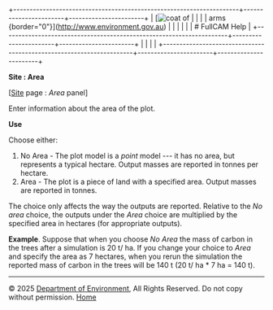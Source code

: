 +---------------------------------------------------------------------+-----------------------+-----------------------+
| [![coat of                                                          |                       | [](index.htm)         |
| arms](imgs/coa_env.png){border="0"}](http://www.environment.gov.au) |                       |                       |
|                                                                     |                       | # FullCAM Help        |
+---------------------------------------------------------------------+-----------------------+-----------------------+
|                                                                     |                       |                       |
+---------------------------------------------------------------------+-----------------------+-----------------------+

**Site : Area**

\[[Site](200_Site.htm) page : *Area* panel\]

Enter information about the area of the plot.

**Use**

Choose either:

1.  No Area - The plot model is a *point* model --- it has no area, but
    represents a typical hectare. Output masses are reported in tonnes
    per hectare.
2.  Area - The plot is a piece of land with a specified area. Output
    masses are reported in tonnes.

The choice only affects the way the outputs are reported. Relative to
the *No area* choice, the outputs under the *Area* choice are multiplied
by the specified area in hectares (for appropriate outputs).

**Example**. Suppose that when you choose *No Area* the mass of carbon
in the trees after a simulation is 20 t/ ha. If you change your choice
to *Area* and specify the area as 7 hectares, when you rerun the
simulation the reported mass of carbon in the trees will be 140 t (20 t/
ha \* 7 ha = 140 t).

------------------------------------------------------------------------

© 2025 [Department of
Environment](http://www.environment.gov.au "Department of Environment"),
All Rights Reserved. Do not copy without permission.
[Home](index.htm "help index")
